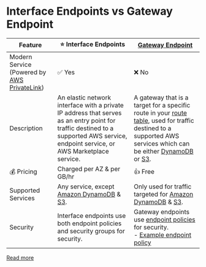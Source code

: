 # Interface Endpoints vs Gateway Endpoint

| Feature                                                                    | :star: Interface Endpoints                                                                                                                                                          | [Gateway Endpoint](https://docs.aws.amazon.com/vpc/latest/privatelink/gateway-endpoints.html)                                                                                                                                                                                                                                                                          |
|----------------------------------------------------------------------------|-------------------------------------------------------------------------------------------------------------------------------------------------------------------------------------|------------------------------------------------------------------------------------------------------------------------------------------------------------------------------------------------------------------------------------------------------------------------------------------------------------------------------------------------------------------------|
| Modern Service (Powered by [AWS PrivateLink](AWSPrivateLinkTechnology.md)) | :white_check_mark: Yes                                                                                                                                                              | :x: No                                                                                                                                                                                                                                                                                                                                                                 |
| Description                                                                | An elastic network interface with a private IP address that serves as an entry point for traffic destined to a supported AWS service, endpoint service, or AWS Marketplace service. | A gateway that is a target for a specific route in your [route table](../../../../17_Security/2_InfraProtection/VPC/RouteTables.md), used for traffic destined to a supported AWS services which can be either [DynamoDB](../../../../1_Databases/AmazonDynamoDB/Readme.md) or [S3](../../../../6_FileStorages/3_S3ObjectStorage/Readme.md). |
| :moneybag: Pricing                                                         | Charged per AZ & per GB/hr                                                                                                                                                          | :+1: Free                                                                                                                                                                                                                                                                                                                                                              |
| Supported Services                                                         | Any service, except [Amazon DynamoDB](../../../../1_Databases/AmazonDynamoDB/Readme.md) & [S3](../../../../6_FileStorages/3_S3ObjectStorage/Readme.md).                   | Only used for traffic targeted for [Amazon DynamoDB](../../../../1_Databases/AmazonDynamoDB/Readme.md) & [S3](../../../../6_FileStorages/3_S3ObjectStorage/Readme.md).                                                                                                                                                                                       |
| Security                                                                   | Interface endpoints use both endpoint policies and security groups for security.                                                                                                    | Gateway endpoints use [endpoint policies](../../../../7_IdentityManagement/AWSIAM/Readme.md) for security.<br/> - [Example endpoint policy](../../../../7_IdentityManagement/AWSIAM/samplePolicies/IdentityPolicies/vpcEndpointPolicy.json)                                                                                                                              |

[Read more](https://aws.amazon.com/blogs/architecture/choosing-your-vpc-endpoint-strategy-for-amazon-s3/)